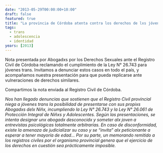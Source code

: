 ```yaml
---
date: "2013-05-29T00:00:00+10:00"
draft: false
featured: true
title: "La provincia de Córdoba atenta contra los derechos de lxs jóvenes trans reconocidos en la Ley de Identidad de Género"
tags:
  - trans
  - adolescencia
  - identidad
years: [2013]
---
```


Nota presentada por Abogadxs por los Derechos Sexuales ante el Registro Civil de Córdoba reclamando el cumplimiento de la Ley N° 26.743 para jóvenes trans. Invitamos a denunciar estos casos en todo el país, y acompañamos nuestra presentación para que pueda replicarse ante vulneraciones de derechos similares.

Compartimos la nota enviada al Registro Civil de Córdoba.

*Nos han llegado denuncias que sostienen que el Registro Civil provincial niega a jóvenes trans la posibilidad de presentarse con sus propixs Abogadxs delx Niñx, incumpliendo la Ley N° 26.743 y la Ley N° 26.061 de Protección Integral de Niñxs y Adolescentes. Según las presentaciones, se intenta designar unx abogadx desconocidx y someter alx joven a entrevistas psicológicas totalmente arbitrarias. En caso de disconformidad, existe la amenaza de judicializar su caso y se “invita” alx peticionante a esperar a tener mayoría de edad… Por su parte, un memorando remitido a los registros civiles por el organismo provincial genera que el ejercicio de los derechos en cuestión sea prácticamente imposible.*